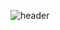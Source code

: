 ![header](https://capsule-render.vercel.app/api?type=venom&color=0047AB&height=300&section=header&text=chungheon%20Github&fontColor=99ccff&fontSize=90)

